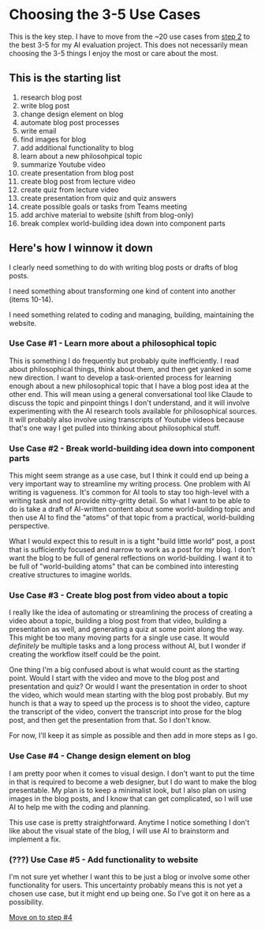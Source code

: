 # Choosing the 3-5 Use Cases

This is the key step. I have to move from the ~20 use cases from [step 2](step-2.md) to the best 3-5 for my AI evaluation project. This does not necessarily mean choosing the 3-5 things I enjoy the most or care about the most.

## This is the starting list

1. research blog post
2. write blog post
3. change design element on blog
4. automate blog post processes
5. write email
6. find images for blog
7. add additional functionality to blog
8. learn about a new philosohpical topic
9. summarize Youtube video
10. create presentation from blog post
11. create blog post from lecture video
12. create quiz from lecture video
13. create presentation from quiz and quiz answers
14. create possible goals or tasks from Teams meeting
15. add archive material to website (shift from blog-only)
16. break complex world-building idea down into component parts

## Here's how I winnow it down

I clearly need something to do with writing blog posts or drafts of blog posts.

I need something about transforming one kind of content into another (items 10-14).

I need something related to coding and managing, building, maintaining the website.


### Use Case #1 - Learn more about a philosophical topic

This is something I do frequently but probably quite inefficiently. I read about philosophical things, think about them, and then get yanked in some new direction. I want to develop a task-oriented process for learning enough about a new philosophical topic that I have a blog post idea at the other end. This will mean using a general conversational tool like Claude to discuss the topic and pinpoint things I don't understand, and it will involve experimenting with the AI research tools available for philosophical sources. It will probably also involve using transcripts of Youtube videos because that's one way I get pulled into thinking about philosophical stuff.


### Use Case #2 - Break world-building idea down into component parts

This might seem strange as a use case, but I think it could end up being a very important way to streamline my writing process. One problem with AI writing is vagueness. It's common for AI tools to stay too high-level with a writing task and not provide nitty-gritty detail. So what I want to be able to do is take a draft of AI-written content about some world-building topic and then use AI to find the "atoms" of that topic from a practical, world-building perspective.

What I would expect this to result in is a tight "build little world" post, a post that is sufficiently focused and narrow to work as a post for my blog. I don't want the blog to be full of general reflections on world-building. I want it to be full of "world-building atoms" that can be combined into interesting creative structures to imagine worlds.


### Use Case #3 - Create blog post from video about a topic

I really like the idea of automating or streamlining the process of creating a video about a topic, building a blog post from that video, building a presentation as well, and generating a quiz at some point along the way. This might be too many moving parts for a single use case. It would _definitely_ be multiple tasks and a long process without AI, but I wonder if creating the workflow itself could be the point.

One thing I'm a big confused about is what would count as the starting point. Would I start with the video and move to the blog post and presentation and quiz? Or would I want the presentation in order to shoot the video, which would mean starting with the blog post probably. But my hunch is that a way to speed up the process is to shoot the video, capture the transcript of the video, convert the transcript into prose for the blog post, and then get the presentation from that. So I don't know.

For now, I'll keep it as simple as possible and then add in more steps as I go.


### Use Case #4 - Change design element on blog

I am pretty poor when it comes to visual design. I don't want to put the time in that is required to become a web designer, but I do want to make the blog presentable. My plan is to keep a minimalist look, but I also plan on using images in the blog posts, and I know that can get complicated, so I will use AI to help me with the coding and planning.

This use case is pretty straightforward. Anytime I notice something I don't like about the visual state of the blog, I will use AI to brainstorm and implement a fix.


### (???) Use Case #5 - Add functionality to website

I'm not sure yet whether I want this to be just a blog or involve some other functionality for users. This uncertainty probably means this is not yet a chosen use case, but it might end up being one. So I've got it on here as a possibility.


[Move on to step #4](step-4.md)
